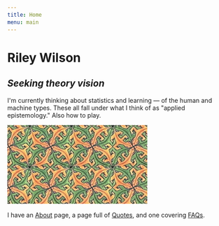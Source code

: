 ```yaml
---
title: Home
menu: main
---
```



# Riley Wilson

## _Seeking theory vision_ 

I'm currently thinking about statistics and learning — of the human and machine types. These all fall under what I think of as "applied epistemology." Also how to play. 

![lizard](/lizards.jpeg#floatright)

I have an [About](/about/) page, a page full of [Quotes](/quotes/), and one covering [FAQs](/faq/). 





